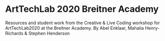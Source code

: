 # ArtTechLab 2020 Breitner Academy 
Resources and student work from the Creative & Live Coding workshop for ArtTechLab2020 at the Breitner Academy.
By Abel Enklaar, Mahalia Henry-Richards & Stephen Henderson 
